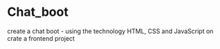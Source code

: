 # Chat_boot
create a chat boot - using the technology HTML, CSS and JavaScript on crate a frontend project  
